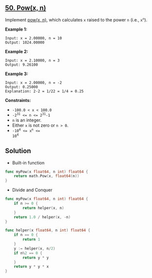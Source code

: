 ## [50. Pow(x, n)](https://leetcode.com/problems/powx-n/)


Implement [pow(x, n)](http://www.cplusplus.com/reference/valarray/pow/), which calculates `x` raised to the power `n` (i.e., <code>x<sup>n</sup></code>).

**Example 1:**

```
Input: x = 2.00000, n = 10
Output: 1024.00000
```

**Example 2:**

```
Input: x = 2.10000, n = 3
Output: 9.26100
```

**Example 3:**

```
Input: x = 2.00000, n = -2
Output: 0.25000
Explanation: 2-2 = 1/22 = 1/4 = 0.25
```

**Constraints:**

*   `-100.0 < x < 100.0`
*   <code>-2<sup>31</sup> <= n <= 2<sup>31</sup>-1</code>
*   `n` is an integer.
*   Either `x` is not zero or `n > 0`.
*   <code>-10<sup>4</sup> <= x<sup>n</sup> <= 10<sup>4</sup></code>



## Solution

- Built-in function

```go
func myPow(x float64, n int) float64 {
    return math.Pow(x, float64(n))
}
```



- Divide and Conquer

```go
func myPow(x float64, n int) float64 {
    if n >= 0 {
        return helper(x, n)
    }
    return 1.0 / helper(x, -n)
}

func helper(x float64, n int) float64 {
    if n == 0 {
        return 1
    }
    y := helper(x, n/2)
    if n%2 == 0 {
        return y * y
    }
    return y * y * x
}
```

